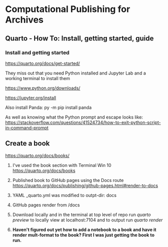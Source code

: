 # Computational Publishing for Archives

## Quarto - How To: Install, getting started, guide

### Install and getting started

<https://quarto.org/docs/get-started/>

They miss out that you need Python installed and Jupyter Lab and a working
terminal to install them

<https://www.python.org/downloads/>

<https://jupyter.org/install>

Also install Panda: py -m pip install panda

As well as knowing what the Python prompt and escape looks like:
<https://stackoverflow.com/questions/41524734/how-to-exit-python-script-in-command-prompt>

## Create a book

<https://quarto.org/docs/books/>

1. I've used the book section with Terminal Win 10
<https://quarto.org/docs/books>

1.  Published book to GitHub pages using the Docs route
    <https://quarto.org/docs/publishing/github-pages.html#render-to-docs>

2.  YAML \_quarto.yml was modified to outpt-dir: docs

3.  GitHub pages render from /docs

4.  Download locally and in the terminal at top level of repo run *quarto
    preview* to locally view at localhost:7104 and to output run *quarto render*

5.  **Haven't figured out yet how to add a notebook to a book and have it render
    mult-format to the book? First I was just getting the book to run.**
